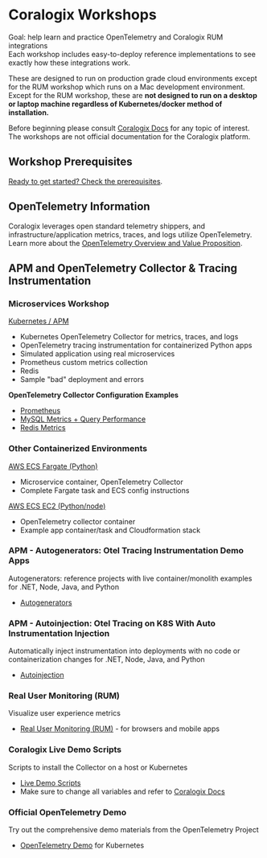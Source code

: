 # Coralogix Workshops

Goal: help learn and practice OpenTelemetry and Coralogix RUM integrations  
Each workshop includes easy-to-deploy reference implementations to see exactly how these integrations work.  
  
These are designed to run on production grade cloud environments except for the RUM workshop which runs on a Mac development environment.   
Except for the RUM workshop, these are **not designed to run on a desktop or laptop machine regardless of Kubernetes/docker method of installation.**  

Before beginning please consult  [Coralogix Docs](https://coralogix.com/docs/) for any topic of interest.  
The workshops are not official documentation for the Coralogix platform.  

## Workshop Prerequisites

[Ready to get started? Check the prerequisites](prereqs.md).

## OpenTelemetry Information

Coralogix leverages open standard telemetry shippers, and infrastructure/application metrics, traces, and logs utilize OpenTelemetry.  
Learn more about the [OpenTelemetry Overview and Value Proposition](otel/about-opentelemetry.md).

## APM and OpenTelemetry Collector & Tracing Instrumentation

### Microservices Workshop

[Kubernetes / APM](otel/microservices/index.md)
- Kubernetes OpenTelemetry Collector for metrics, traces, and logs  
- OpenTelemetry tracing instrumentation for containerized Python apps  
- Simulated application using real microservices  
- Prometheus custom metrics collection  
- Redis  
- Sample "bad" deployment and errors  

**OpenTelemetry Collector Configuration Examples**  
- [Prometheus](otel/prometheus/index.md)  
- [MySQL Metrics + Query Performance](otel/mysql/index.md)  
- [Redis Metrics](otel/redis/index.md)  

### Other Containerized Environments

[AWS ECS Fargate (Python)](otel/ecs-fargate/index.md)  
- Microservice container, OpenTelemetry Collector  
- Complete Fargate task and ECS config instructions  

[AWS ECS EC2 (Python/node)](otel/ecs-ec2/index.md)  
- OpenTelemetry collector container  
- Example app container/task and Cloudformation stack

### APM - Autogenerators: Otel Tracing Instrumentation Demo Apps  
Autogenerators: reference projects with live container/monolith examples for .NET, Node, Java, and Python  
- [Autogenerators](otel/autogenerators/index.md)  

### APM - Autoinjection: Otel Tracing on K8S With Auto Instrumentation Injection
Automatically inject instrumentation into deployments with no code or containerization changes for .NET, Node, Java, and Python  
- [Autoinjection](otel/autoinjection/index.md)  

### Real User Monitoring (RUM)  
Visualize user experience metrics  
- [Real User Monitoring (RUM)](rum/index.md) - for browsers and mobile apps  

### Coralogix Live Demo Scripts  
Scripts to install the Collector on a host or Kubernetes  
- [Live Demo Scripts](https://github.com/coralogix/workshops/tree/master/livedemotools)  
- Make sure to change all variables and refer to [Coralogix Docs](https://coralogix.com/docs/)  

### Official OpenTelemetry Demo  
Try out the comprehensive demo materials from the OpenTelemetry Project  
- [OpenTelemetry Demo](otel/opentelemetrydemo/index.md) for Kubernetes  